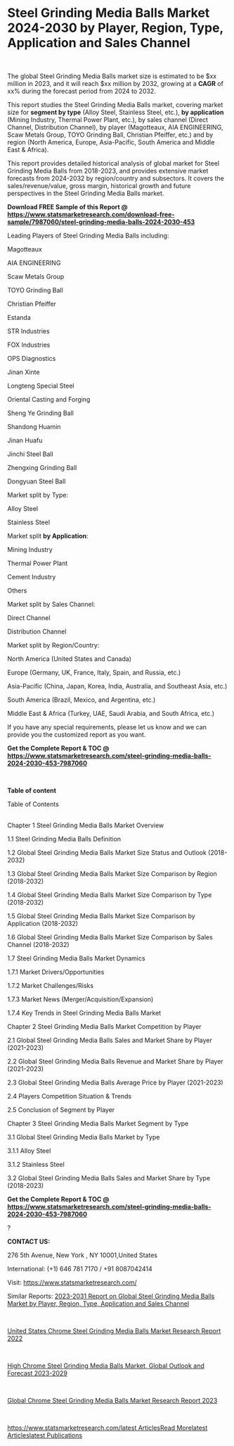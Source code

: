 <h1>Steel Grinding Media Balls Market 2024-2030 by Player, Region, Type, Application and Sales Channel</h1><br/><p>The global Steel Grinding Media Balls market size is estimated to be $xx million in 2023, and it will reach $xx million by 2032, growing at a <strong>CAGR</strong> of xx% during the forecast period from 2024 to 2032.</p>
 
 
 
 <p>This report studies the Steel Grinding Media Balls market, covering market size for <strong>segment by type</strong> (Alloy Steel, Stainless Steel, etc.), <strong>by application</strong> (Mining Industry, Thermal Power Plant, etc.), by sales channel (Direct Channel, Distribution Channel), by player (Magotteaux, AIA ENGINEERING, Scaw Metals Group, TOYO Grinding Ball, Christian Pfeiffer, etc.) and by region (North America, Europe, Asia-Pacific, South America and Middle East & Africa).</p>
 
 
 
 <p>This report provides detailed historical analysis of global market for Steel Grinding Media Balls from 2018-2023, and provides extensive market forecasts from 2024-2032 by region/country and subsectors. It covers the sales/revenue/value, gross margin, historical growth and future perspectives in the Steel Grinding Media Balls market.</p>
 
 
 
 <p><strong>Download FREE Sample of this Report @ <a href="https://www.statsmarketresearch.com/download-free-sample/7987060/steel-grinding-media-balls-2024-2030-453">https://www.statsmarketresearch.com/download-free-sample/7987060/steel-grinding-media-balls-2024-2030-453</a></strong></p>
 
 
 
 <p>Leading Players of Steel Grinding Media Balls including:</p>
 
 
 
 <p>Magotteaux</p>
 
 
 
 <p>AIA ENGINEERING</p>
 
 
 
 <p>Scaw Metals Group</p>
 
 
 
 <p>TOYO Grinding Ball</p>
 
 
 
 <p>Christian Pfeiffer</p>
 
 
 
 <p>Estanda</p>
 
 
 
 <p>STR Industries</p>
 
 
 
 <p>FOX Industries</p>
 
 
 
 <p>OPS Diagnostics</p>
 
 
 
 <p>Jinan Xinte</p>
 
 
 
 <p>Longteng Special Steel</p>
 
 
 
 <p>Oriental Casting and Forging</p>
 
 
 
 <p>Sheng Ye Grinding Ball</p>
 
 
 
 <p>Shandong Huamin</p>
 
 
 
 <p>Jinan Huafu</p>
 
 
 
 <p>Jinchi Steel Ball</p>
 
 
 
 <p>Zhengxing Grinding Ball</p>
 
 
 
 <p>Dongyuan Steel Ball</p>
 
 
 
 <p>Market split by Type:</p>
 
 
 
 <p>Alloy Steel</p>
 
 
 
 <p>Stainless Steel</p>
 
 
 
 <p>Market split <strong>by Application</strong>:</p>
 
 
 
 <p>Mining Industry</p>
 
 
 
 <p>Thermal Power Plant</p>
 
 
 
 <p>Cement Industry</p>
 
 
 
 <p>Others</p>
 
 
 
 <p>Market split by Sales Channel:</p>
 
 
 
 <p>Direct Channel</p>
 
 
 
 <p>Distribution Channel</p>
 
 
 
 <p>Market split by Region/Country:</p>
 
 
 
 <p>North America (United States and Canada)</p>
 
 
 
 <p>Europe (Germany, UK, France, Italy, Spain, and Russia, etc.)</p>
 
 
 
 <p>Asia-Pacific (China, Japan, Korea, India, Australia, and Southeast Asia, etc.)</p>
 
 
 
 <p>South America (Brazil, Mexico, and Argentina, etc.)</p>
 
 
 
 <p>Middle East & Africa (Turkey, UAE, Saudi Arabia, and South Africa, etc.)</p>
 
 
 
 <p>If you have any special requirements, please let us know and we can provide you the customized report as you want.</p>
 
 
 
 <div><b>Get the Complete Report & TOC @ <a href="https://www.statsmarketresearch.com/steel-grinding-media-balls-2024-2030-453-7987060">https://www.statsmarketresearch.com/steel-grinding-media-balls-2024-2030-453-7987060</a></b></div>
 
 
 
 <p><br />
 
 <b>Table of content</b></p>
 
 
 
 <p>Table of Contents<br />
 
 <br />
 
 Chapter 1 Steel Grinding Media Balls Market Overview<br />
 
 1.1 Steel Grinding Media Balls Definition<br />
 
 1.2 Global Steel Grinding Media Balls Market Size Status and Outlook (2018-2032)<br />
 
 1.3 Global Steel Grinding Media Balls Market Size Comparison by Region (2018-2032)<br />
 
 1.4 Global Steel Grinding Media Balls Market Size Comparison by Type (2018-2032)<br />
 
 1.5 Global Steel Grinding Media Balls Market Size Comparison by Application (2018-2032)<br />
 
 1.6 Global Steel Grinding Media Balls Market Size Comparison by Sales Channel (2018-2032)<br />
 
 1.7 Steel Grinding Media Balls Market Dynamics<br />
 
 1.7.1 Market Drivers/Opportunities<br />
 
 1.7.2 Market Challenges/Risks<br />
 
 1.7.3 Market News (Merger/Acquisition/Expansion)<br />
 
 1.7.4 Key Trends in Steel Grinding Media Balls Market<br />
 
 Chapter 2 Steel Grinding Media Balls Market Competition by Player<br />
 
 2.1 Global Steel Grinding Media Balls Sales and Market Share by Player (2021-2023)<br />
 
 2.2 Global Steel Grinding Media Balls Revenue and Market Share by Player (2021-2023)<br />
 
 2.3 Global Steel Grinding Media Balls Average Price by Player (2021-2023)<br />
 
 2.4 Players Competition Situation & Trends<br />
 
 2.5 Conclusion of Segment by Player<br />
 
 Chapter 3 Steel Grinding Media Balls Market Segment by Type<br />
 
 3.1 Global Steel Grinding Media Balls Market by Type<br />
 
 3.1.1 Alloy Steel<br />
 
 3.1.2 Stainless Steel<br />
 
 3.2 Global Steel Grinding Media Balls Sales and Market Share by Type (2018-2023)</p>
 
 
 
 <div><b>Get the Complete Report & TOC @ <a href="https://www.statsmarketresearch.com/steel-grinding-media-balls-2024-2030-453-7987060">https://www.statsmarketresearch.com/steel-grinding-media-balls-2024-2030-453-7987060</a></b></div>
 
 
 
 <p>? </p>
 
 
 
 <p><b>CONTACT US:</b><br />
 
 276 5th Avenue, New York , NY 10001,United States<br />
 
 International: (+1) 646 781 7170 / +91 8087042414<br />
 
 Visit: <a href="https://www.statsmarketresearch.com/">https://www.statsmarketresearch.com/</a><br />
 
 Similar Reports: <a href="https://www.statsmarketresearch.com/steel-grinding-media-balls-2024-2030-453-7987060">2023-2031 Report on Global Steel Grinding Media Balls Market by Player, Region, Type, Application and Sales Channel</a><br />
 
 <br />
 
 <a href="https://www.statsmarketresearch.com/steel-grinding-media-balls-2024-2030-453-7987060">United States Chrome Steel Grinding Media Balls Market Research Report 2022</a><br />
 
 <br />
 
 <a href="https://www.statsmarketresearch.com/steel-grinding-media-balls-2024-2030-453-7987060">High Chrome Steel Grinding Media Balls Market, Global Outlook and Forecast 2023-2029</a><br />
 
 <br />
 
 <a href="https://www.statsmarketresearch.com/steel-grinding-media-balls-2024-2030-453-7987060">Global Chrome Steel Grinding Media Balls Market Research Report 2023</a><br />
 
 <br />
 
 <a href="https://gyeongbokgung.com">https://www.statsmarketresearch.com/</a><a href="https://hallyeomaritime.com">latest Articles</a><a href="https://jingwansa.com">Read More</a><a href="https://nguoiviet.jp/">latest Articles</a><a href="https://www.intelmarketresearch.com/">latest Publications</a></p>